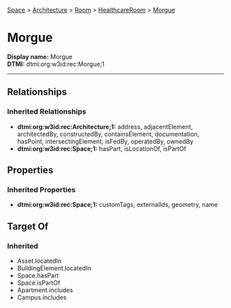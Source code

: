 [Space](../../../Space.md) > [Architecture](../../Architecture.md) > [Room](../Room.md) > [HealthcareRoom](HealthcareRoom.md) > [Morgue](#)
# Morgue

**Display name:** Morgue<br />
**DTMI:** dtmi:org:w3id:rec:Morgue;1

---
## Relationships
### Inherited Relationships
* **dtmi:org:w3id:rec:Architecture;1:** address, adjacentElement, architectedBy, constructedBy, containsElement, documentation, hasPoint, intersectingElement, isFedBy, operatedBy, ownedBy
* **dtmi:org:w3id:rec:Space;1:** hasPart, isLocationOf, isPartOf
## Properties
### Inherited Properties
* **dtmi:org:w3id:rec:Space;1:** customTags, externalIds, geometry, name
## Target Of
### Inherited
* Asset.locatedIn
* BuildingElement.locatedIn
* Space.hasPart
* Space.isPartOf
* Apartment.includes
* Campus.includes
